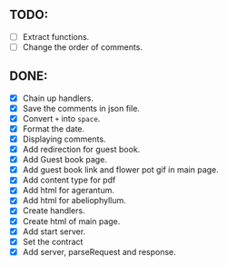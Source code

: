 
## TODO:

- [ ] Extract functions.
- [ ] Change the order of comments.

## DONE:

- [x] Chain up handlers.
- [x] Save the comments in json file.
- [x] Convert `+` into `space`.
- [x] Format the date.
- [X] Displaying comments. 
- [x] Add redirection for guest book.
- [x] Add Guest book page.
- [x] Add guest book link and flower pot gif in main page.
- [x] Add content type for pdf
- [x] Add html for agerantum.
- [x] Add html for abeliophyllum.
- [x] Create handlers. 
- [x] Create html of main page. 
- [x] Add start server. 
- [x]  Set the contract
- [x]  Add server, parseRequest and response.